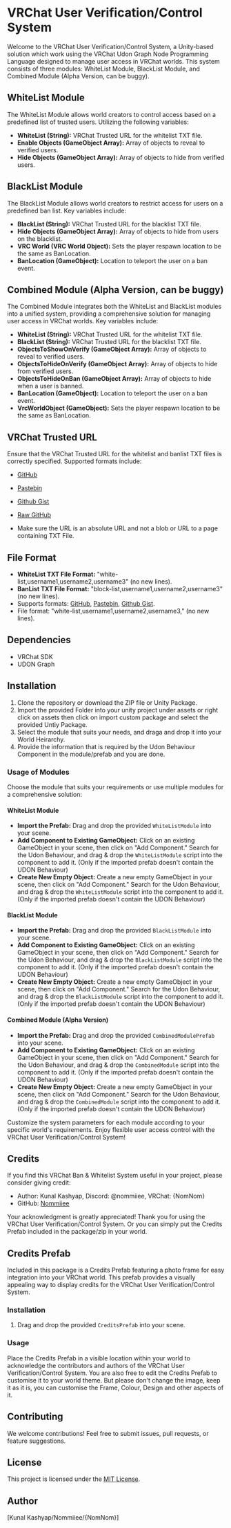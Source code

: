 # VRChat User Verification/Control System

Welcome to the VRChat User Verification/Control System, a Unity-based solution which work using the VRChat Udon Graph Node Programming Language designed to manage user access in VRChat worlds.
This system consists of three modules: WhiteList Module, BlackList Module, and Combined Module (Alpha Version, can be buggy).

## WhiteList Module

The WhiteList Module allows world creators to control access based on a predefined list of trusted users. Utilizing the following variables:

- **WhiteList (String):** VRChat Trusted URL for the whitelist TXT file.
- **Enable Objects (GameObject Array):** Array of objects to reveal to verified users.
- **Hide Objects (GameObject Array):** Array of objects to hide from verified users.

## BlackList Module

The BlackList Module allows world creators to restrict access for users on a predefined ban list. Key variables include:

- **BlackList (String):** VRChat Trusted URL for the blacklist TXT file.
- **Hide Objects (GameObject Array):** Array of objects to hide from users on the blacklist.
- **VRC World (VRC World Object):** Sets the player respawn location to be the same as BanLocation.
- **BanLocation (GameObject):** Location to teleport the user on a ban event.

## Combined Module (Alpha Version, can be buggy)

The Combined Module integrates both the WhiteList and BlackList modules into a unified system, providing a comprehensive solution for managing user access in VRChat worlds. Key variables include:

- **WhiteList (String):** VRChat Trusted URL for the whitelist TXT file.
- **BlackList (String):** VRChat Trusted URL for the blacklist TXT file.
- **ObjectsToShowOnVerify (GameObject Array):** Array of objects to reveal to verified users.
- **ObjectsToHideOnVerify (GameObject Array):** Array of objects to hide from verified users.
- **ObjectsToHideOnBan (GameObject Array):** Array of objects to hide when a user is banned.
- **BanLocation (GameObject):** Location to teleport the user on a ban event.
- **VrcWorldObject (GameObject):** Sets the player respawn location to be the same as BanLocation.

## VRChat Trusted URL

Ensure that the VRChat Trusted URL for the whitelist and banlist TXT files is correctly specified. Supported formats include:

- [GitHub](*.github.io)
- [Pastebin](pastebin.com)
- [Github Gist](gist.githubusercontent.com)
- [Raw GitHub](raw.githubusercontent.com)

- Make sure the URL is an absolute URL and not a blob or URL to a page containing TXT File.

## File Format

- **WhiteList TXT File Format:** "white-list,username1,username2,username3" (no new lines).
- **BanList TXT File Format:** "block-list,username1,username2,username3" (no new lines).
- Supports formats: [GitHub](*.github.io), [Pastebin](pastebin.com), [Github Gist](gist.githubusercontent.com).
- File format: "white-list,username1,username2,username3," (no new lines).

## Dependencies

- VRChat SDK
- UDON Graph

## Installation

1. Clone the repository or download the ZIP file or Unity Package.
2. Import the provided Folder into your unity project under assets or right click on assets then click on import custom package and select the provided Untiy Package.
3. Select the module that suits your needs, and draga and drop it into your World Heirarchy.
4. Provide the information that is required by the Udon Behaviour Component in the module/prefab and you are done.

### Usage of Modules

Choose the module that suits your requirements or use multiple modules for a comprehensive solution:

#### WhiteList Module

- **Import the Prefab:** Drag and drop the provided `WhiteListModule` into your scene.
- **Add Component to Existing GameObject:** Click on an existing GameObject in your scene, then click on "Add Component." Search for the Udon Behaviour, and drag & drop the `WhiteListModule` script into the component to add it. (Only if the imported prefab doesn't contain the UDON Behaviour)
- **Create New Empty Object:** Create a new empty GameObject in your scene, then click on "Add Component." Search for the Udon Behaviour, and drag & drop the `WhiteListModule` script into the component to add it. (Only if the imported prefab doesn't contain the UDON Behaviour)

#### BlackList Module

- **Import the Prefab:** Drag and drop the provided `BlackListModule` into your scene.
- **Add Component to Existing GameObject:** Click on an existing GameObject in your scene, then click on "Add Component." Search for the Udon Behaviour, and drag & drop the `BlackListModule` script into the component to add it. (Only if the imported prefab doesn't contain the UDON Behaviour)
- **Create New Empty Object:** Create a new empty GameObject in your scene, then click on "Add Component." Search for the Udon Behaviour, and drag & drop the `BlackListModule` script into the component to add it. (Only if the imported prefab doesn't contain the UDON Behaviour)

#### Combined Module (Alpha Version)

- **Import the Prefab:** Drag and drop the provided `CombinedModulePrefab` into your scene.
- **Add Component to Existing GameObject:** Click on an existing GameObject in your scene, then click on "Add Component." Search for the Udon Behaviour, and drag & drop the `CombinedModule` script into the component to add it. (Only if the imported prefab doesn't contain the UDON Behaviour)
- **Create New Empty Object:** Create a new empty GameObject in your scene, then click on "Add Component." Search for the Udon Behaviour, and drag & drop the `CombinedModule` script into the component to add it. (Only if the imported prefab doesn't contain the UDON Behaviour)

Customize the system parameters for each module according to your specific world's requirements. Enjoy flexible user access control with the VRChat User Verification/Control System!

## Credits

If you find this VRChat Ban & Whitelist System useful in your project, please consider giving credit:

- Author: Kunal Kashyap, Discord: @nommiiee, VRChat: {NomNom}
- GitHub: [Nommiiee](https://github.com/Nommiiee/)

Your acknowledgment is greatly appreciated! Thank you for using the VRChat User Verification/Control System. Or you can simply put the Credits Prefab included in the package/zip in your world.

## Credits Prefab

Included in this package is a Credits Prefab featuring a photo frame for easy integration into your VRChat world. This prefab provides a visually appealing way to display credits for the VRChat User Verification/Control System.

### Installation

1. Drag and drop the provided `CreditsPrefab` into your scene.

### Usage

Place the Credits Prefab in a visible location within your world to acknowledge the contributors and authors of the VRChat User Verification/Control System. You are also free to edit the Credits Prefab to customise it to your world theme. But please don't change the image, keep it as it is, you can customise the Frame, Colour, Design and other aspects of it.

## Contributing

We welcome contributions! Feel free to submit issues, pull requests, or feature suggestions.

## License

This project is licensed under the [MIT License](LICENSE).

## Author

[Kunal Kashyap/Nommiiee/{NomNom}]

